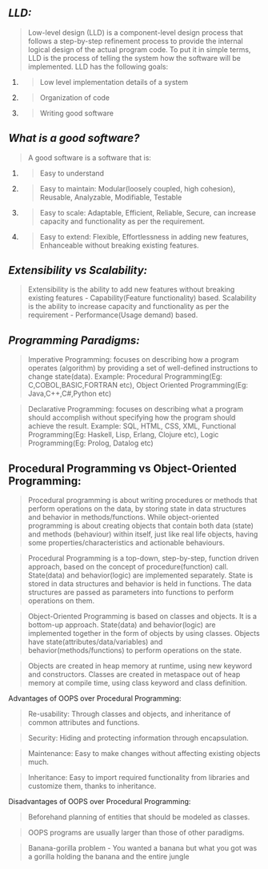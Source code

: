 *LLD:*
-
>Low-level design (LLD) is a component-level design process that follows a step-by-step refinement process to provide the internal logical design of the actual program code.
> To put it in simple terms, LLD is the process of telling the system how the software will be implemented.
>LLD has the following goals:
1. > Low level implementation details of a system
2. > Organization of code
3. > Writing good software

*What is a good software?*
-
> A good software is a software that is:
1. >Easy to understand 
2. >Easy to maintain: Modular(loosely coupled, high cohesion), Reusable, Analyzable, Modifiable, Testable
3. >Easy to scale: Adaptable, Efficient, Reliable, Secure, can increase capacity and functionality as per the requirement.
4. >Easy to extend: Flexible, Effortlessness in adding new features, Enhanceable without breaking existing features. 

*Extensibility vs Scalability:*
-
> Extensibility is the ability to add new features without breaking existing features - Capability(Feature functionality) based.
> Scalability is the ability to increase capacity and functionality as per the requirement - Performance(Usage demand) based.

*Programming Paradigms:*
-
> Imperative Programming: focuses on describing how a program operates (algorithm) by providing a set of well-defined instructions to change state(data).
  Example: Procedural Programming(Eg: C,COBOL,BASIC,FORTRAN etc), Object Oriented Programming(Eg: Java,C++,C#,Python etc)

> Declarative Programming: focuses on describing what a program should accomplish without specifying how the program should achieve the result.
  Example: SQL, HTML, CSS, XML, Functional Programming(Eg: Haskell, Lisp, Erlang, Clojure etc), Logic Programming(Eg: Prolog, Datalog etc)

Procedural Programming vs Object-Oriented Programming:
-
> Procedural programming is about writing procedures or methods that perform operations on the data, by storing state in data structures and behavior in methods/functions.
> While object-oriented programming is about creating objects that contain both data (state) and methods (behaviour) within itself, just like real life objects, having some properties/characteristics and actionable behaviours.

> Procedural Programming is a top-down, step-by-step, function driven approach, based on the concept of procedure(function) call.
  State(data) and behavior(logic) are implemented separately. State is stored in data structures and behavior is held in functions.
  The data structures are passed as parameters into functions to perform operations on them.
       
> Object-Oriented Programming is based on classes and objects. It is a bottom-up approach.
  State(data) and behavior(logic) are implemented together in the form of objects by using classes.
  Objects have state(attributes/data/variables) and behavior(methods/functions) to perform operations on the state.
    
> Objects are created in heap memory at runtime, using new keyword and constructors.
  Classes are created in metaspace out of heap memory at compile time, using class keyword and class definition.
 
Advantages of OOPS over Procedural Programming:

> Re-usability: Through classes and objects, and inheritance of common attributes and functions.

> Security: Hiding and protecting information through encapsulation.

> Maintenance: Easy to make changes without affecting existing objects much.

> Inheritance: Easy to import required functionality from libraries and customize them, thanks to inheritance.

Disadvantages of OOPS over Procedural Programming:

> Beforehand planning of entities that should be modeled as classes.

> OOPS programs are usually larger than those of other paradigms.

> Banana-gorilla problem - You wanted a banana but what you got was a gorilla holding the banana and the entire jungle

